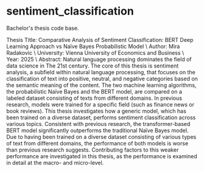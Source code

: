 # sentiment_classification

Bachelor's thesis code base. 

Thesis Title: Comparative Analysis of Sentiment Classification: BERT Deep Learning Approach vs Naïve Bayes Probabilistic Model \\
Author: Mira Radakovic \\
University: Vienna University of Economics and Business \\
Year: 2025 \\
Abstract:
Natural language processing dominates the field of data science in
The 21st century. The core of this thesis is sentiment analysis, a subfield
within natural language processing, that focuses on the classification
of text into positive, neutral, and negative categories based on the semantic 
meaning of the content. The two machine learning algorithms,
the probabilistic Naïve Bayes and the BERT model, are compared on
a labeled dataset consisting of texts from different domains. In previous
research, models were trained for a specific field (such as finance
news or book reviews). This thesis investigates how a generic model,
which has been trained on a diverse dataset, performs sentiment classification
across various topics. Consistent with previous research, the
transformer-based BERT model significantly outperforms the traditional
Naïve Bayes model. Due to having been trained on a diverse
dataset consisting of various types of text from different domains, the
performance of both models is worse than previous research suggests.
Contributing factors to this weaker performance are investigated in
this thesis, as the performance is examined in detail at the macro- and
micro-level.
